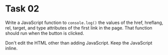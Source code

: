 # Task 02

Write a JavaScript function to `console.log()` the values of the href, hreflang, rel, target, and type attributes of the first link in the page. That function should run when the button is clicked.

Don't edit the HTML other than adding JavaScript.
Keep the JavaScript inline.
